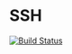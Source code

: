 # SSH

[![Build Status](https://travis-ci.org/Keno/SSH.jl.svg?branch=master)](https://travis-ci.org/Keno/SSH.jl)
